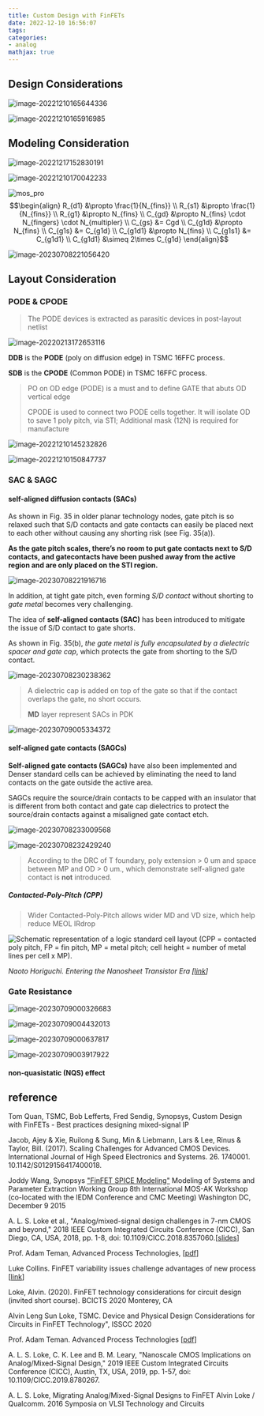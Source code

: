 ```yaml
---
title: Custom Design with FinFETs
date: 2022-12-10 16:56:07
tags:
categories:
- analog
mathjax: true
---
```




## Design Considerations

![image-20221210165644336](FinFET-Considerations/image-20221210165644336.png)



![image-20221210165916985](FinFET-Considerations/image-20221210165916985.png)



## Modeling Consideration

![image-20221217152830191](FinFET-Considerations/image-20221217152830191.png)

![image-20221210170042233](FinFET-Considerations/image-20221210170042233.png)



![mos_pro](FinFET-Considerations/mos_pro.drawio.svg)
$$\begin{align}
R_{d1} &\propto \frac{1}{N_{fins}} \\
R_{s1} &\propto \frac{1}{N_{fins}} \\
R_{g1} &\propto N_{fins} \\
C_{gd} &\propto N_{fins} \cdot N_{fingers} \cdot N_{multipler} \\
C_{gs} &= Cgd \\
C_{g1d} &\propto N_{fins} \\
C_{g1s} &= C_{g1d} \\
C_{g1d1} &\propto N_{fins} \\
C_{g1s1} &= C_{g1d1}  \\
C_{g1d1} &\simeq 2\times C_{g1d}
\end{align}$$



![image-20230708221056420](FinFET-Considerations/image-20230708221056420.png)



## Layout Consideration

### PODE & CPODE

> The PODE devices is extracted as parasitic devices in post-layout netlist

![image-20220213172653116](FinFET-Considerations/image-20220213172653116.png)



**DDB** is the **PODE** (poly on diffusion edge) in TSMC 16FFC process.

**SDB** is the **CPODE** (Common PODE) in TSMC 16FFC process.

> PO on OD edge (PODE) is a must and to define GATE that abuts OD vertical edge
>
> CPODE is used to connect two PODE cells together. It will isolate OD to save 1 poly pitch, via STI; Additional mask (12N) is required for manufacture



![image-20221210145232826](FinFET-Considerations/image-20221210145232826.png)

![image-20221210150847737](FinFET-Considerations/image-20221210150847737.png)

### SAC & SAGC

#### self-aligned diffusion contacts (SACs)

As shown in Fig. 35 in older planar technology nodes, gate pitch is so relaxed such that S/D contacts and gate contacts can easily be placed next to each other without causing any shorting risk (see Fig. 35(a)).

**As the gate pitch scales, there’s no room to put gate contacts next to S/D contacts, and gatecontacts have been pushed away from the active region and are only placed on the STI region.**

![image-20230708221916716](FinFET-Considerations/image-20230708221916716.png)

In addition, at tight gate pitch, even forming *S/D contact* without shorting to *gate metal* becomes very challenging.

The idea of **self-aligned contacts (SAC)** has been introduced to mitigate the issue of S/D contact to gate shorts.

As shown in Fig. 35(b), *the gate metal is fully encapsulated by a dielectric spacer and gate cap*, which protects the gate from shorting to the S/D contact.

![image-20230708230238362](FinFET-Considerations/image-20230708230238362.png)



>  A dielectric cap is added on top of the gate so that if the contact overlaps the gate, no short occurs.
>
> **MD** layer represent SACs in PDK

![image-20230709005334372](FinFET-Considerations/image-20230709005334372.png)



#### self-aligned gate contacts (SAGCs)

**Self-aligned gate contacts (SAGCs)** have also been implemented and Denser standard cells can be achieved by eliminating the need to land contacts on the gate outside the active area.

SAGCs require the source/drain contacts to be capped with an insulator that is different from both contact and gate cap dielectrics to protect the source/drain contacts against a misaligned gate contact etch.



![image-20230708233009568](FinFET-Considerations/image-20230708233009568.png)



![image-20230708232429240](FinFET-Considerations/image-20230708232429240.png)

> According to the DRC of T foundary, poly extension > 0 um and space between MP and OD > 0 um., which demonstrate self-aligned gate contact is **not** introduced.





##### Contacted-Poly-Pitch (CPP)

> Wider Contacted-Poly-Pitch allows wider MD and VD size, which help reduce MEOL IRdrop

![Schematic representation of a logic standard cell layout (CPP = contacted poly pitch, FP = fin pitch, MP = metal pitch; cell height = number of metal lines per cell x MP).](https://www.imec-int.com/_next/image?url=%2Fsites%2Fdefault%2Ffiles%2F2022-02%2FFigure%25201%2520-%2520Logic%2520standard%2520cell%2520scaling.JPG&w=3840&q=75)

*Naoto Horiguchi. Entering the Nanosheet Transistor Era  [[link](https://www.imec-int.com/en/articles/entering-nanosheet-transistor-era-0)]*



### Gate Resistance

![image-20230709000326683](FinFET-Considerations/image-20230709000326683.png)

![image-20230709004432013](FinFET-Considerations/image-20230709004432013.png)

![image-20230709000637817](FinFET-Considerations/image-20230709000637817.png)

![image-20230709003917922](FinFET-Considerations/image-20230709003917922.png)





#### non-quasistatic (NQS) effect





## reference

Tom Quan, TSMC, Bob Lefferts, Fred Sendig, Synopsys, Custom Design with FinFETs - Best practices designing mixed-signal IP

Jacob, Ajey & Xie, Ruilong & Sung, Min & Liebmann, Lars & Lee, Rinus & Taylor, Bill. (2017). Scaling Challenges for Advanced CMOS Devices. International Journal of High Speed Electronics and Systems. 26. 1740001. 10.1142/S0129156417400018.

Joddy Wang, Synopsys ["FinFET SPICE Modeling"](https://www.mos-ak.org/washington_dc_2015/presentations/T03_Joddy_Wang_MOS-AK_Washington_DC_2015.pdf)  Modeling of Systems and Parameter Extraction Working Group 8th International MOS-AK Workshop (co-located with the IEDM Conference and CMC Meeting) Washington DC, December 9 2015

A. L. S. Loke et al., "Analog/mixed-signal design challenges in 7-nm CMOS and beyond," 2018 IEEE Custom Integrated Circuits Conference (CICC), San Diego, CA, USA, 2018, pp. 1-8, doi: 10.1109/CICC.2018.8357060.[[slides](https://ewh.ieee.org/r6/san_diego/sscs/events/slides/2018_05_23_AMSDesignChallengesIn7nmCMOS_AlvinLoke.pdf)]

Prof. Adam Teman, Advanced Process Technologies, [[pdf](https://www.eng.biu.ac.il/temanad/files/2022/03/Lecture-2-Advanced-Process-Technologies.pdf)]

Luke Collins. FinFET variability issues challenge advantages of new process [[link](https://www.techdesignforums.com/blog/2014/04/16/finfet-variability-challenges-advantages/)]

Loke, Alvin. (2020). FinFET technology considerations for circuit design (invited short course). BCICTS 2020 Monterey, CA

Alvin Leng Sun Loke, TSMC. Device and Physical Design Considerations for Circuits in FinFET Technology", ISSCC 2020

Prof. Adam Teman. Advanced Process Technologies [[pdf](https://www.eng.biu.ac.il/temanad/files/2022/03/Lecture-2-Advanced-Process-Technologies.pdf)]

A. L. S. Loke, C. K. Lee and B. M. Leary, "Nanoscale CMOS Implications on Analog/Mixed-Signal Design," 2019 IEEE Custom Integrated Circuits Conference (CICC), Austin, TX, USA, 2019, pp. 1-57, doi: 10.1109/CICC.2019.8780267.

A. L. S. Loke, Migrating Analog/Mixed-Signal Designs to FinFET Alvin Loke / Qualcomm. 2016 Symposia on VLSI Technology and Circuits
